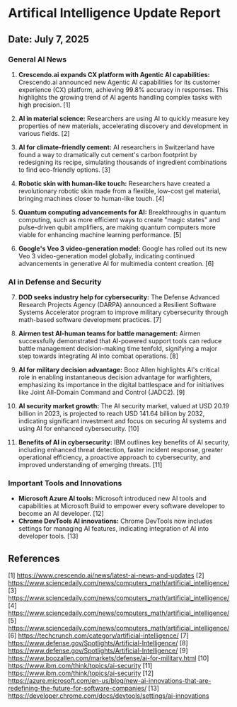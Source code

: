 # Artifical Intelligence Update Report

## Date: July 7, 2025




### General AI News

1.  **Crescendo.ai expands CX platform with Agentic AI capabilities:** Crescendo.ai announced new Agentic AI capabilities for its customer experience (CX) platform, achieving 99.8% accuracy in responses. This highlights the growing trend of AI agents handling complex tasks with high precision. [1]

2.  **AI in material science:** Researchers are using AI to quickly measure key properties of new materials, accelerating discovery and development in various fields. [2]

3.  **AI for climate-friendly cement:** AI researchers in Switzerland have found a way to dramatically cut cement's carbon footprint by redesigning its recipe, simulating thousands of ingredient combinations to find eco-friendly options. [3]

4.  **Robotic skin with human-like touch:** Researchers have created a revolutionary robotic skin made from a flexible, low-cost gel material, bringing machines closer to human-like touch. [4]

5.  **Quantum computing advancements for AI:** Breakthroughs in quantum computing, such as more efficient ways to create "magic states" and pulse-driven qubit amplifiers, are making quantum computers more viable for enhancing machine learning performance. [5]

6.  **Google's Veo 3 video-generation model:** Google has rolled out its new Veo 3 video-generation model globally, indicating continued advancements in generative AI for multimedia content creation. [6]




### AI in Defense and Security

7.  **DOD seeks industry help for cybersecurity:** The Defense Advanced Research Projects Agency (DARPA) announced a Resilient Software Systems Accelerator program to improve military cybersecurity through math-based software development practices. [7]

8.  **Airmen test AI-human teams for battle management:** Airmen successfully demonstrated that AI-powered support tools can reduce battle management decision-making time tenfold, signifying a major step towards integrating AI into combat operations. [8]

9.  **AI for military decision advantage:** Booz Allen highlights AI's critical role in enabling instantaneous decision advantage for warfighters, emphasizing its importance in the digital battlespace and for initiatives like Joint All-Domain Command and Control (JADC2). [9]

10. **AI security market growth:** The AI security market, valued at USD 20.19 billion in 2023, is projected to reach USD 141.64 billion by 2032, indicating significant investment and focus on securing AI systems and using AI for enhanced cybersecurity. [10]

11. **Benefits of AI in cybersecurity:** IBM outlines key benefits of AI security, including enhanced threat detection, faster incident response, greater operational efficiency, a proactive approach to cybersecurity, and improved understanding of emerging threats. [11]




### Important Tools and Innovations

*   **Microsoft Azure AI tools:** Microsoft introduced new AI tools and capabilities at Microsoft Build to empower every software developer to become an AI developer. [12]
*   **Chrome DevTools AI innovations:** Chrome DevTools now includes settings for managing AI features, indicating integration of AI into developer tools. [13]




## References

[1] https://www.crescendo.ai/news/latest-ai-news-and-updates
[2] https://www.sciencedaily.com/news/computers_math/artificial_intelligence/
[3] https://www.sciencedaily.com/news/computers_math/artificial_intelligence/
[4] https://www.sciencedaily.com/news/computers_math/artificial_intelligence/
[5] https://www.sciencedaily.com/news/computers_math/artificial_intelligence/
[6] https://techcrunch.com/category/artificial-intelligence/
[7] https://www.defense.gov/Spotlights/Artificial-Intelligence/
[8] https://www.defense.gov/Spotlights/Artificial-Intelligence/
[9] https://www.boozallen.com/markets/defense/ai-for-military.html
[10] https://www.ibm.com/think/topics/ai-security
[11] https://www.ibm.com/think/topics/ai-security
[12] https://azure.microsoft.com/en-us/blog/new-ai-innovations-that-are-redefining-the-future-for-software-companies/
[13] https://developer.chrome.com/docs/devtools/settings/ai-innovations



